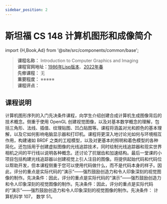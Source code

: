 ```yaml
---
sidebar_position: 2
---
```


# 斯坦福 CS 148 计算机图形和成像简介
import {H,Book,Ad} from '@site/src/components/common/base';




>**课程名称：**  Introduction to Computer Graphics and Imaging    
**课程官网地址：**[1986年Lisp版本](https://inst.eecs.berkeley.edu/~cs61c/su21/)、[2022年春](https://cs61c.org/sp22/)  
**先修课程：** 无  
**重要程度：** ※※※※※  
**课程评点：** 


## 课程说明
计算机图形序列的入门先决条件课程，向学生介绍创建合成计算机生成图像背后的技术概念。侧重于使用 OpenGL 创建视觉图像，以及对基本数学概念的理解，包括三角形、法线、插值、纹理贴图、凹凸贴图等。课程将涵盖对光和颜色的基本理解，以及它如何影响电脑显示器和打印机。课程将更深入地讨论光如何与环境相互作用，构建诸如 BRDF 之类的工程模型，以及对更基本的照明和着色模型的各种简化。还包括用于创建虚拟图像的光线追踪技术，同时绘制光线追踪器和现实世界相机之间的平行线以说明各种概念。还讨论了抗锯齿和加速结构。最后一堂课的小项目包括构建光线追踪器以创建视觉上引人注目的图像。将提供起始代码和代码位以帮助开发，但本课程侧重于您可以使用代码做什么，而不是代码本身的样子。因此，评分的重点是实际代码的“演示”——强烈鼓励创造力和令人印象深刻的视觉图像的制作。先决条件：因此，评分的重点是实际代码的“演示”——强烈鼓励创造力和令人印象深刻的视觉图像的制作。先决条件：因此，评分的重点是实际代码的“演示”——强烈鼓励创造力和令人印象深刻的视觉图像的制作。先决条件： 计算机科学 107， 数学 51。

<Comment></Comment>
